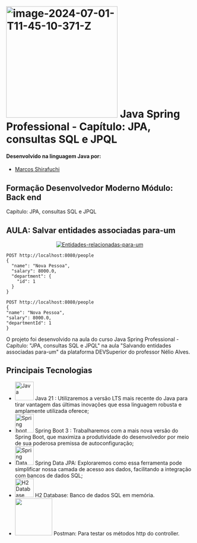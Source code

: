 # <a href="https://imgbb.com/"><img src="https://i.ibb.co/51bfmLv/image-2024-07-01-T11-45-10-371-Z.png" alt="image-2024-07-01-T11-45-10-371-Z" border="0" width="300"></a> Java Spring Professional - Capítulo: JPA, consultas SQL e JPQL

#### Desenvolvido na linguagem Java por:
- [Marcos Shirafuchi](https://github.com/marcosfshirafuchi)
## Formação Desenvolvedor Moderno Módulo: Back end
Capítulo: JPA, consultas SQL e JPQL

## AULA: Salvar entidades associadas para-um



<p align = center>
<a href="https://ibb.co/wMZtRFX"><img src="https://i.ibb.co/cDKq1SH/Entidades-relacionadas-para-um.png" alt="Entidades-relacionadas-para-um" border="0"></a>
</p>

```
POST http://localhost:8080/people
{
  "name": "Nova Pessoa",
  "salary": 8000.0,
  "department": {
    "id": 1
  }
}
```
```
POST http://localhost:8080/people
{
"name": "Nova Pessoa",
"salary": 8000.0,
"departmentId": 1
}
```
O projeto foi desenvolvido na aula do curso Java Spring Professional - Capítulo: "JPA, consultas SQL e JPQL" na aula "Salvando entidades associadas para-um" da plataforma DEVSuperior do professor Nélio Alves.

## Principais Tecnologias

- <img width="50px" src="https://cdn.jsdelivr.net/gh/devicons/devicon@latest/icons/java/java-original-wordmark.svg" title = "Java" /> Java 21 : Utilizaremos a versão LTS mais recente do Java para tirar vantagem das últimas inovações que essa linguagem robusta e amplamente utilizada oferece;
- <img width="50px" src="https://cdn.jsdelivr.net/gh/devicons/devicon@latest/icons/spring/spring-original-wordmark.svg" title = "Spring boot"/> Spring Boot 3 : Trabalharemos com a mais nova versão do Spring Boot, que maximiza a produtividade do desenvolvedor por meio de sua poderosa premissa de autoconfiguração;
- <img width="50px" src="https://cdn.jsdelivr.net/gh/devicons/devicon@latest/icons/spring/spring-original-wordmark.svg" title = "Spring Data JPA"/>  Spring Data JPA: Exploraremos como essa ferramenta pode simplificar nossa camada de acesso aos dados, facilitando a integração com bancos de dados SQL;
- <img width="50px" src="https://cdn.jsdelivr.net/gh/devicons/devicon@latest/icons/sqldeveloper/sqldeveloper-original.svg" title = "H2 Database"/> H2 Database: Banco de dados SQL em memória.
- <img width="100px" src="https://cdn.jsdelivr.net/gh/devicons/devicon@latest/icons/postman/postman-plain-wordmark.svg" /> Postman: Para testar os métodos http do controller.
